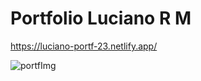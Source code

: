 # Portfolio Luciano R M
https://luciano-portf-23.netlify.app/


![portfImg](https://user-images.githubusercontent.com/82583901/219017757-283c7824-8f6d-4f86-a0d2-bc70e46b07d3.png)
